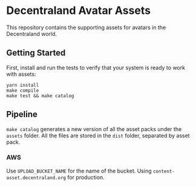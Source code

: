 # Decentraland Avatar Assets

This repository contains the supporting assets for avatars in the Decentraland world.

## Getting Started

First, install and run the tests to verify that your system is ready to work with assets:

```
yarn install
make compile
make test && make catalog
```

## Pipeline

`make catalog` generates a new version of all the asset packs under the `assets` folder. All the files are stored in the `dist` folder, separated by asset pack.

### AWS

Use `UPLOAD_BUCKET_NAME` for the name of the bucket. Using `content-asset.decentraland.org` for production.

